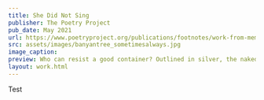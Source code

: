 ```yaml
---
title: She Did Not Sing
publisher: The Poetry Project
pub_date: May 2021
url: https://www.poetryproject.org/publications/footnotes/work-from-memory-palaces-visions-echoes-forms-with-lucy-ives/she-did-not-sing
src: assets/images/banyantree_sometimesalways.jpg
image_caption: 
preview: Who can resist a good container? Outlined in silver, the naked couple held hands. A small vine climbed each leg. I thumbed over the pair of sloping shoulders, thick backs, and flat cheeks<a href="https://www.poetryproject.org/publications/footnotes/work-from-memory-palaces-visions-echoes-forms-with-lucy-ives/she-did-not-sing" class="ellipses-loader">...</a>
layout: work.html
---
```


Test